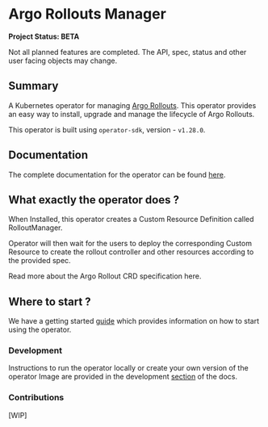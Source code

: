 # Argo Rollouts Manager

**Project Status: BETA**

Not all planned features are completed. The API, spec, status and other user facing objects may change.

## Summary

A Kubernetes operator for managing [Argo Rollouts](https://github.com/argoproj/argo-rollouts/). This operator provides an easy way to install, upgrade and manage the lifecycle of Argo Rollouts.

This operator is built using `operator-sdk`, version - `v1.28.0`.

## Documentation

The complete documentation for the operator can be found [here](https://argo-rollouts-manager.readthedocs.io/en/latest/).

## What exactly the operator does ?

When Installed, this operator creates a Custom Resource Definition called RolloutManager. 

Operator will then wait for the users to deploy the corresponding Custom Resource to create the rollout controller and other resources according to the provided spec.

Read more about the Argo Rollout CRD specification here.

## Where to start ?

We have a getting started [guide](docs/usage/getting_started.md) which provides information on how to start using the operator.

### Development

Instructions to run the operator locally or create your own version of the operator Image are provided in the development [section](docs/developer-guide/developer_guide.md) of the docs.

### Contributions

[WIP]






